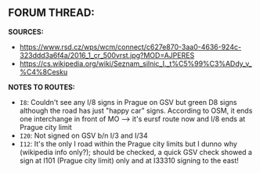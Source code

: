 ﻿**FORUM THREAD:**
-


**SOURCES:**
- https://www.rsd.cz/wps/wcm/connect/c627e870-3aa0-4636-924c-323ddd3a6f4a/2016_1_cr_500vrst.jpg?MOD=AJPERES
- https://cs.wikipedia.org/wiki/Seznam_silnic_I._t%C5%99%C3%ADdy_v_%C4%8Cesku


**NOTES TO ROUTES:**
- `I8`: Couldn't see any I/8 signs in Prague on GSV but green D8 signs although the road has just "happy car" signs. According to OSM, it ends one interchange in front of MO --> it's eursf route now and I/8 ends at Prague city limit
- `I20`: Not signed on GSV b/n I/3 and I/34
- `I12`: It's the only I road within the Prague city limits but I dunno why (wikipedia info only?); should be checked, a quick GSV check showed a sign at I101 (Prague city limit) only and at I33310 signing to the east!